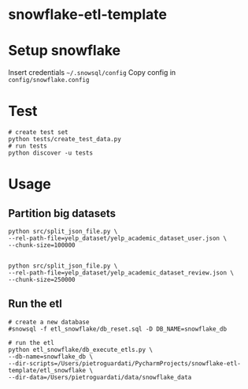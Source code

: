 # snowflake-etl-template

# Setup snowflake

Insert credentials `~/.snowsql/config`
Copy config in `config/snowflake.config`

# Test

```
# create test set
python tests/create_test_data.py
# run tests
python discover -u tests
```

# Usage

## Partition big datasets

```
python src/split_json_file.py \
--rel-path-file=yelp_dataset/yelp_academic_dataset_user.json \
--chunk-size=100000


python src/split_json_file.py \
--rel-path-file=yelp_dataset/yelp_academic_dataset_review.json \
--chunk-size=250000
```

## Run the etl

```
# create a new database
#snowsql -f etl_snowflake/db_reset.sql -D DB_NAME=snowflake_db

# run the etl
python etl_snowflake/db_execute_etls.py \
--db-name=snowflake_db \
--dir-scripts=/Users/pietroguardati/PycharmProjects/snowflake-etl-template/etl_snowflake \
--dir-data=/Users/pietroguardati/data/snowflake_data 
```

